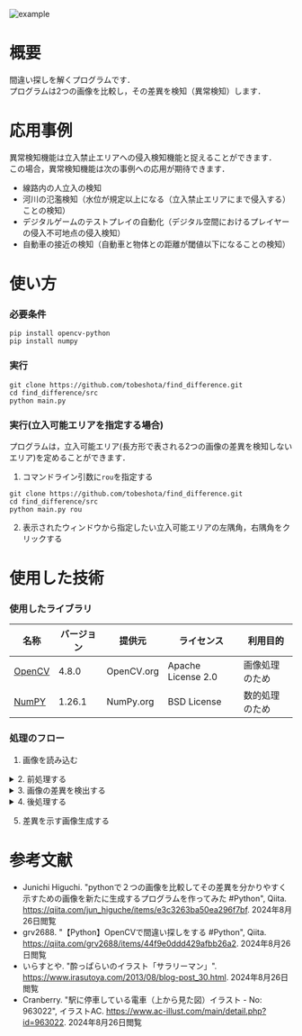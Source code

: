 ![example](https://github.com/user-attachments/assets/535cb9fe-6169-4bf0-80a1-c59aefa4852b)

# 概要
間違い探しを解くプログラムです．  
プログラムは2つの画像を比較し，その差異を検知（異常検知）します．

# 応用事例
異常検知機能は立入禁止エリアへの侵入検知機能と捉えることができます．  
この場合，異常検知機能は次の事例への応用が期待できます．
- 線路内の人立入の検知
- 河川の氾濫検知（水位が規定以上になる（立入禁止エリアにまで侵入する）ことの検知）
- デジタルゲームのテストプレイの自動化（デジタル空間におけるプレイヤーの侵入不可地点の侵入検知）
- 自動車の接近の検知（自動車と物体との距離が閾値以下になることの検知）

# 使い方
### 必要条件
```shell
pip install opencv-python
pip install numpy
```

### 実行
```shell
git clone https://github.com/tobeshota/find_difference.git
cd find_difference/src
python main.py
```
### 実行(立入可能エリアを指定する場合)
プログラムは，立入可能エリア(長方形で表される2つの画像の差異を検知しないエリア)を定めることができます．
1. コマンドライン引数に`rou`を指定する
```shell
git clone https://github.com/tobeshota/find_difference.git
cd find_difference/src
python main.py rou
```
2. 表示されたウィンドウから指定したい立入可能エリアの左隅角，右隅角をクリックする



# 使用した技術
### 使用したライブラリ
| 名称 | バージョン | 提供元 | ライセンス | 利用目的 |
| --- | --- | --- | --- | --- |
| [OpenCV](https://opencv.org/) | 4.8.0 | OpenCV.org | Apache License 2.0 | 画像処理のため |
| [NumPY](https://numpy.org/) | 1.26.1 | NumPy.org | BSD License |数的処理のため|

### 処理のフロー
1. 画像を読み込む
<details>
  <summary>2. 前処理する</summary>

    1. 画像の傾きの差を補正する
      - 画像の特徴量を抽出・マッチングし透視変換する
    2. 指定された領域(立入可能エリア)の差異の検出を防ぐ
      - 指定された領域を白マスクする
    3. 画像の色調の差を補正する
      - エッジを抽出する
</details>
<details>
  <summary>3. 画像の差異を検出する</summary>

    1. 異常検知する
      - 背景差分法により画像の差異を検知する
      - 画像の差異を閾値を設けて二値化する
</details>
<details>
  <summary>4. 後処理する</summary>

    1. 差異をクロージングする
    2. 差異を赤色にする
    3. 画像の差異を比較元画像と重ね合わせる
</details>

5. 差異を示す画像生成する

# 参考文献
- Junichi Higuchi. "pythonで２つの画像を比較してその差異を分かりやすく示すための画像を新たに生成するプログラムを作ってみた #Python", Qiita. <https://qiita.com/jun_higuche/items/e3c3263ba50ea296f7bf>. 2024年8月26日閲覧
- grv2688. "【Python】OpenCVで間違い探しをする #Python", Qiita. <https://qiita.com/grv2688/items/44f9e0ddd429afbb26a2>. 2024年8月26日閲覧
- いらすとや. "酔っぱらいのイラスト「サラリーマン」". <https://www.irasutoya.com/2013/08/blog-post_30.html>. 2024年8月26日閲覧
- Cranberry. "駅に停車している電車（上から見た図）イラスト - No: 963022", イラストAC. <https://www.ac-illust.com/main/detail.php?id=963022>. 2024年8月26日閲覧
